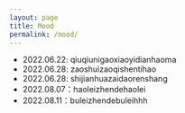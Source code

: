 ```yaml
---
layout: page
title: Mood
permalink: /mood/
---
```


- 2022.06.22: qiuqiunigaoxiaoyidianhaoma
- 2022.06.28: zaoshuizaoqishentihao
- 2022.06.28: shijianhuazaidaorenshang
- 2022.08.07：haoleizhendehaolei
- 2022.08.11：buleizhendebuleihhh